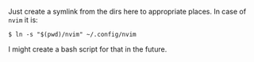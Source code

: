 Just create a symlink from the dirs here to appropriate places.
In case of `nvim` it is:

```
$ ln -s "$(pwd)/nvim" ~/.config/nvim
```

I might create a bash script for that in the future.
